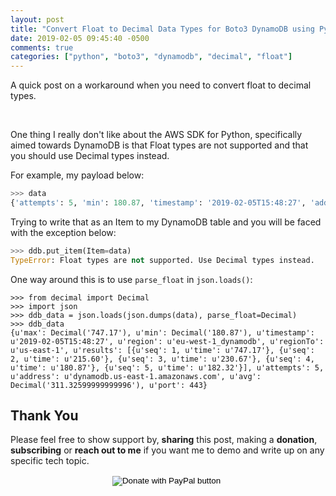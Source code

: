 ```yaml
---
layout: post
title: "Convert Float to Decimal Data Types for Boto3 DynamoDB using Python"
date: 2019-02-05 09:45:40 -0500
comments: true
categories: ["python", "boto3", "dynamodb", "decimal", "float"] 
---
```


A quick post on a workaround when you need to convert float to decimal types.

<br>

<script type="text/javascript">
  ( function() {
    if (window.CHITIKA === undefined) { window.CHITIKA = { 'units' : [] }; };
    var unit = {"calltype":"async[2]","publisher":"rbekker87","width":728,"height":90,"sid":"Chitika Default"};
    var placement_id = window.CHITIKA.units.length;
    window.CHITIKA.units.push(unit);
    document.write('<div id="chitikaAdBlock-' + placement_id + '"></div>');
}());
</script>
<script type="text/javascript" src="//cdn.chitika.net/getads.js" async></script>

One thing I really don't like about the AWS SDK for Python, specifically aimed towards DynamoDB is that Float types are not supported and that you should use Decimal types instead.

For example, my payload below:

```python
>>> data
{'attempts': 5, 'min': 180.87, 'timestamp': '2019-02-05T15:48:27', 'address': 'dynamodb.us-east-1.amazonaws.com', 'max': 747.17, 'region': 'eu-west-1_dynamodb', 'avg': 311.32599999999996, 'port': 443, 'regionTo': 'us-east-1', 'results': [{'seq': 1, 'time': '747.17'}, {'seq': 2, 'time': '215.60'}, {'seq': 3, 'time': '230.67'}, {'seq': 4, 'time': '180.87'}, {'seq': 5, 'time': '182.32'}]}
```

Trying to write that as an Item to my DynamoDB table and you will be faced with the exception below:

```python
>>> ddb.put_item(Item=data)
TypeError: Float types are not supported. Use Decimal types instead.
```

One way around this is to use `parse_float` in `json.loads()`:

```
>>> from decimal import Decimal
>>> import json
>>> ddb_data = json.loads(json.dumps(data), parse_float=Decimal)
>>> ddb_data
{u'max': Decimal('747.17'), u'min': Decimal('180.87'), u'timestamp': u'2019-02-05T15:48:27', u'region': u'eu-west-1_dynamodb', u'regionTo': u'us-east-1', u'results': [{u'seq': 1, u'time': u'747.17'}, {u'seq': 2, u'time': u'215.60'}, {u'seq': 3, u'time': u'230.67'}, {u'seq': 4, u'time': u'180.87'}, {u'seq': 5, u'time': u'182.32'}], u'attempts': 5, u'address': u'dynamodb.us-east-1.amazonaws.com', u'avg': Decimal('311.32599999999996'), u'port': 443}
```

## Thank You

Please feel free to show support by, **sharing** this post, making a **donation**, **subscribing** or **reach out to me** if you want me to demo and write up on any specific tech topic.

<center>
<form action="https://www.paypal.com/cgi-bin/webscr" method="post" target="_top">
<input type="hidden" name="cmd" value="_s-xclick" />
<input type="hidden" name="hosted_button_id" value="W7CBGYTCWGANQ" />
<input type="image" src="https://user-images.githubusercontent.com/567298/49853901-461c3700-fdf1-11e8-9d80-8a424a3173af.png" border="0" name="submit" title="PayPal - The safer, easier way to pay online!" alt="Donate with PayPal button" />
<img alt="" border="0" src="https://www.paypal.com/en_ZA/i/scr/pixel.gif" width="1" height="1" />
</form>
</center>

<br>

<script type="text/javascript">
  ( function() {
    if (window.CHITIKA === undefined) { window.CHITIKA = { 'units' : [] }; };
    var unit = {"calltype":"async[2]","publisher":"rbekker87","width":728,"height":90,"sid":"Chitika Default"};
    var placement_id = window.CHITIKA.units.length;
    window.CHITIKA.units.push(unit);
    document.write('<div id="chitikaAdBlock-' + placement_id + '"></div>');
}());
</script>
<script type="text/javascript" src="//cdn.chitika.net/getads.js" async></script>
